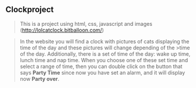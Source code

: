 ## Clockproject

>This is a project using html, css, javascript and images
>(http://lolcatclock.bitballoon.com/)

>In the website you will find a clock with pictures of cats displaying the time of the day and these pictures will change depending of the >time of the day. 
>Additionally, there is a set of time of the day: wake up time, lunch time and nap time. When you choose one of these set time and select a range of time, then you can double click on the button that says **Party Time** since now you have set an alarm, and it will display now **Party over**.
